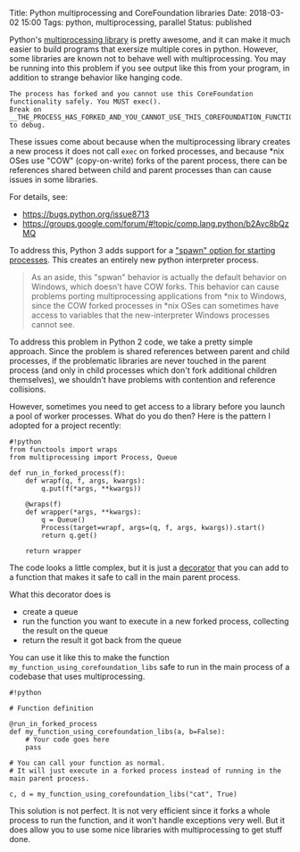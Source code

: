 Title: Python multiprocessing and CoreFoundation libraries
Date: 2018-03-02 15:00
Tags: python, multiprocessing, parallel
Status: published

Python's [multiprocessing library](https://docs.python.org/2/library/multiprocessing.html) is pretty awesome, and it can make it much easier to build programs that exersize multiple cores in python.  However, some libraries are known not to behave well with multiprocessing.  You may be running into this problem if you see output like this from your program, in addition to strange behavior like hanging code.

    The process has forked and you cannot use this CoreFoundation functionality safely. You MUST exec().
    Break on __THE_PROCESS_HAS_FORKED_AND_YOU_CANNOT_USE_THIS_COREFOUNDATION_FUNCTIONALITY___YOU_MUST_EXEC__() to debug.

These issues come about because when the multiprocessing library creates a new process it does not call `exec` on forked processes, and because \*nix OSes use "COW" (copy-on-write) forks of the parent process, there can be references shared between child and parent processes than can cause issues in some libraries.

For details, see:

* https://bugs.python.org/issue8713
* https://groups.google.com/forum/#!topic/comp.lang.python/b2Ayc8bQzMQ

To address this, Python 3 adds support for a ["spawn" option for starting processes](https://docs.python.org/3/library/multiprocessing.html#contexts-and-start-methods). This creates an entirely new python interpreter process.

> As an aside, this "spwan" behavior is actually the default behavior on Windows, which doesn't have COW forks.
> This behavior can cause problems porting multiprocessing applications from \*nix to Windows, since the COW forked processes in \*nix OSes can sometimes have access to variables that the new-interpreter Windows processes cannot see.

To address this problem in Python 2 code, we take a pretty simple approach.  Since the problem is shared references between parent and child processes, if the problematic libraries are never touched in the parent process (and only in child processes which don't fork additional children themselves), we shouldn't have problems with contention and reference collisions.

However, sometimes you need to get access to a library before you launch a pool of worker processes.  What do you do then?  Here is the pattern I adopted for a project recently:

    #!python
    from functools import wraps
    from multiprocessing import Process, Queue

    def run_in_forked_process(f):
        def wrapf(q, f, args, kwargs):
            q.put(f(*args, **kwargs))

        @wraps(f)
        def wrapper(*args, **kwargs):
            q = Queue()
            Process(target=wrapf, args=(q, f, args, kwargs)).start()
            return q.get()

        return wrapper

The code looks a little complex, but it is just a [decorator](https://www.python.org/dev/peps/pep-0318/) that you can add to a function that makes it safe to call in the main parent process.

What this decorator does is

* create a queue
* run the function you want to execute in a new forked process, collecting the result on the queue
* return the result it got back from the queue

You can use it like this to make the function `my_function_using_corefoundation_libs` safe to run in the main process of a codebase that uses multiprocessing.

    #!python

    # Function definition

    @run_in_forked_process
    def my_function_using_corefoundation_libs(a, b=False):
        # Your code goes here
        pass

    # You can call your function as normal.
    # It will just execute in a forked process instead of running in the main parent process.

    c, d = my_function_using_corefoundation_libs("cat", True)

This solution is not perfect.  It is not very efficient since it forks a whole process to run the function, and it won't handle exceptions very well.  But it does allow you to use some nice libraries with multiprocessing to get stuff done.
